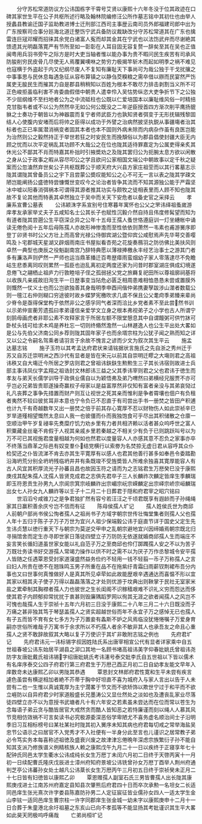 <!-- { "loadSidebar": true } -->
　　分守苏松常道防议方公讳国栋字干霄号艾贤以康熙十六年冬没于位其政迹在口碑其家世生平在公子共枢所述行略及翰林院编修汪公所作墓志铭中其初仕也由举人授蠡县教谕迁国子监助教进博士迁刑部江西司主事歴云南司员外郎福建司郎中出为广东按察司佥事分廵海北道迁整饬宁武兵备防议裁缺改分守苏松常道其在广东也擒雷连巨冦邓耀而招徕其余党白诸富人寃而却其金其在宁武也以法饬武弁而尽谢絶其馈遗其光明磊落寛严有节所至如一彰彰在人耳目固无容复赘一辞矣至其在吴也正值闽粤用兵羽书旁午之际方是时大吏当轴者惟以能办事为贵不暇问民生疾苦有司承风防朘削穷民皮骨几尽使无人焉覆翼噢咻之势穷力极揭竿斩木而起如明季之祸不难见也寇横于外盗起于内又纪纲尽废人不复知有廉耻天下事尚可为哉公独于干戈扰攘之中事事思与民休息每遇急征从容布算镇之以静刍茭糗粮之需卒借以辧而民宴然严饬属吏无朘民生而摧其力自是郡县稍稍知以百姓为根本不敢尽力排击剥割当义所不可正色峻拒虽临利害不肯委曲假借中朝贵人遣幸伶入吴怙势纵恣大吏争折节下之公独不少屈纲维不至扫地者公为之中流砥柱也公既以仁爱培国本以廉耻维风俗一时精掊克甘脂韦者或不以公为然然卒无如公何公既没之二年逆臣授首四方渐次削平鹰扬貔貅之士奏功于朝皆以为神器震而复宁者师武臣力也孰知贤者弭变于无形抚辑残黎固结人心使腹内安堵而后将帅之臣得以成功于外譬之治病然披坚执鋭从事疆塲者治其标者也正已率属潜消祸变者固其本者也本不固则外病未除而内病杂作虽有良医岂能为治然则公之毅然持正于举世若狂之时安民生而挽頽俗以为郡县倡使封疆大臣无内顾之忧而以次平定祸乱其功顾不大哉公之在位也陇其适待罪嘉定为公属吏得亲炙其休光公不鄙其不肖而特嘉其朴拙时引掖奬劝之及陇其罢归公为扼腕太息方欲以闲散之身从公于政事之暇从容尽叩公之学且欲问公家相国文端公中朝故事以定千秋之疑案而公忽溘然弃世矣公子共枢既葬公于顺天府大兴县方家庄祖茔而以其行畧墓志示陇其谓陇其曾备员公之宇下且尝蒙公奬叹能知公之心不可无一言以表之陇其学疎文陋岂能阐扬公盛徳特尝慷慨世变叹今之论治者皆争其流而不知其源独公能于严霜坚冰中嘘以阳春消弭祸本可谓得其源者推其功实与颇牧之徒相表里而人顾不知也陇其故不复论其他而特表其卓然独立于吴中而关天下安危者以备史官之采择云
　　孝廉系宣曹公墓表
　　公讳颖洙字系宣别号住寒暮年寓怀也公父之罘讳绎祖蚤嵗游庠孝友承家举丈夫子五咸知名士公其长子也赋性沉毅介然自持且伟度修髯望而知为有道者陇其尝遡公生平窃深企异之公年十五母王孺人蚤世恪遵庭训一灯坐繐帐中诵读无倦色阅十五年后母陈孺人亦故形神惨澹而至性依依则萧然一韦素也甫游黉序即登丁卯贤书时公父方壮上而高曾光禄公侍御宾湖公暨仰宾公咸慰焉声先华萼交善嘤鸣及卜宅郡城天星湖又辟烟雨南庄书屋拟看杏苑之花旋奏鴈羽之防彷佛比美扶风则卓然一典型也庚辰之役魁副南宫乃辞特典愿以薄禄捧檄永丰经艺治事士之游其门者多有濂洛声则俨然一严师也运当鼎革播迁百粤歴瘴雨蛮烟幼子家人零落逮尽不免瞻岵生悲黍离同叹则累然一孤臣也迨乱离初定两度还家为问昔时郡室湖庄俱成幻境遂息倦飞之翮栖止祖庐力行敦睦培子侄之孤弱拯父党之旅羇复祀田所以尊祖廓祠基将以收族凡亲戚故旧洵生平一日歴事变当阽危必匮乏相周患难相恤恳恳未尝或置膜外则慨然一仗义士也而公岂欲独善其身哉明季申酉间偕仲弟携妻孥跋涉山澨者数载公则一氊江右仲则糊口穷途彼时故乡蝶梦宪檄吹求几虞不保且公父耄疴季弟臻来辈尚少脊令是亟得保堂构于依然非公之感孚同气者深而洽比乡党者素不至此尝然书训以示弟仲宣蘅芳遗孤曰孝弟谨信亲爱学文立身之根本弗视弟子之小学也古人所谓宁刻鹄毋画虎者非耶公素不攻释家言于所居左额不限堂憩息其中自谓饘粥可供竹牀可卧杖头钱可给求木鸡是养杜忘一切则终翛然澹然一山林遯逸人也公生平出处大畧如是公与先伯父济南公同乡荐则陇其固年家子也而余壻宗柱为公犹子闻之熟而知之详又以公之令嗣名驾乘者请羽言于余故不愧言之谚而少文为叙次其生平云
　　施孟达墓志铭
　　施子玉符以其考孟达府君状来请铭据状言施氏之先自浙之秀州迁于苏又自苏迁崇明洲之西沙代有显者是皆在宋元以前其自崇明迁疁之大塲则君之高祖讳秩又自大塲迁今所居之罗店则君之曾祖讳鈇鈇生勲勲生三子其长讳宿则故进士兵部主事讳凤仪字孟翔之祖诰封文林郎讳三益之父其季讳宰则君之父也君讳于徳生而孝友与弟天长儒学训导于政俱业儒自以为颖悟弗及弟乃喟然曰弟横经兄服贾不亦可乎岂必兄弟皆贵耶遂操奇赢权子母家以是益富厚然非仅知有富者亲没与其弟哀恸过礼凡丧葬之事争先措置而财产则互让视世之死其亲而惟利是争者霄壤也佃户有负租者夷然不较曰彼贫耳非本意也宁令负已不忍直于有司尝出手书一册焚之皆田产积逋也计九千有奇越数年又出一册焚之倍于前其存心寛厚不忍以财物伤人如此崇祯辛巳岁旱道殣相望慨然太息曰人我一也彼僵而仆而我独饱食可乎尽出其积储散之仓廪一空顺治甲午岁复祲率先煑糜疗饥力劝乡里有力者共相济赖以活者甚众呜呼世之富人积粟藏金丝毫不肯假于人视其亲戚乡里若秦越之不相关少有负于已则跳跃叫号以为万不可已其视施君度量相越为何如也然君以度量容人人亦感其意不忍负之家事亦卒不终落当鼎革之际邑有奴变羣仆结党横行以索劵为名焚掠无虚日君从容呼其众仆检契还之仆皆流涕不肯去亦其生平寛厚有以感人也君其他善行甚多如奉邑令委踏勘沿海坍荒分别全坍坍残临坍井井有条既竣不受旌奬皆人所难余独喜其寛厚能容人有古人风宜其积厚流光子孙蕃且昌也故因玉符之请而为之志铭君生万厯癸巳没于康熙庚戌其配朱孺人沈孺人皆贤克成君之志俱先君卒子三人长麟祚次麟定皆庠生季麟瑞即玉符恩贡生孙男九人宗阆宗箕宗岐麟祚出宗嵋宗岏宗嵘麟定出宗峄宗峤宗峘麟瑞出女七人孙女九人麟祚等以壬子十二月二十日葬君于隠和府君宰之昭穴铭曰
　　世滔滔兮咸锥刀之是争君独扩然有容兮若汪汪之千顷君既享有遐龄而子孙绳绳家其日赢积善余庆兮岂不信而有征
　　陈母侯孺人圹记
　　孺人姓侯氏世为商邱人前朝户部尚书侯公恂者孺人之祖尚书子方域字朝宗世传壮悔堂集者则孺人父也孺人年十五归于陈子子万子万世为宜兴人祖少保端毅公讳于庭直节详于国史父定生先生讳贞慧以徳行重天下与朝宗为莫逆交甲申之乱朝宗避地宜兴因缔婚焉朝宗既北归寻捐馆舍而定生亦寻即世家日落徒四壁立子万防防无依遂就婚商邱孺人生而端庄不妄言笑长循妇道虽世家女能以礼自范子万之至商邱也伶仃踯躅孺人安之不以为苦子万既壮务读书好交游孺人常竭力操作以供不时之需不以为厌子万作丞黎城令安平孺人皆随之任遇覃恩受封家道寖盛然益务俭约不轻用一钱不轻翦一币子万称孺人之言曰妇人所贵在徳不在翘珠鸣玉男子所重在品不在拖紫纡青霜臼雨薪钗荆裙布吾分内事也又曰世事何真惟做好人是真其所见卓荦如此故能歴艰辛遇通达而喜愠不形以宜其家以相其夫子使子万得以磊磊落落之才处则优游于坟典出则鞅掌于民社无室家米盐之累牵制其胸襟者孺人力也彼世之生长闺阁不识稼穑艰难不识礼义穷而怨达而侈使其君子内顾郁抑常扰扰于衷甚则毁廉隅蹈罗网以徇其无涯之欲者闻孺人之风岂不可愧也哉孺人生于崇祯十五年六月初三日没于康熙二十八年三月二十六日既没而子万痛之甚非独其笃于琴瑟盖孺人之贤实超越世俗而年不永宜子万之感悼无已也孺人有子五而皆不育有女七多方为子万置妾有螽斯不妒之风焉临没犹惓惓嘱子万爱身育嗣亦世俗所难哉子万寓书于余求所以不朽孺人者余不敏非其人也承吾友之命且心重孺人之贤不敢辞故叙其大略以复子万使识于其圹非敢附志铭之例也
　　先府君圹记
　　先府君讳元一讳标锡字叔因姓陆氏系出唐宰相宣公代有显者详家乘中自五世祖春坡公讳东始居平湖县之泖口其地一名顾书堵高祖讳美字仰春妣姚氏曾祖讳尧防字友唐妣戴氏祖讳锡字绍唐妣姚氏考讳瀗号泰交妣李氏自五世祖以下皆以儒术有名庠序泰交公四子府君行第三府君生于万厯己酉正月初二日自幼孝友能文早年入庠数竒未达康熙乙卯以男陇其恭遇
　　覃恩封文林郎府君性寛和生平未尝有疾言遽色虽尝有横逆相加者絶不芥蒂于胸中好坦直不喜为城府入与家人言出以告于人未尝有二也一生惟以真诚寛厚为主宁濶畧于节文而不欲矫饰以欺世宁过于和平而不欲立崕防以自异府君少时家道殷盛长兄墨涛公又显仕然处之淡如也及遭丧乱家业尽落徒四壁立亦不以为意授书武塘者凡十有六年安之若素虽未尝达而在位而常以苍生为念每语子弟云贪与酷皆居官大戒然贪而酷人皆知恶之若恃廉谨而刻以绳人人慕其风节竞相仿效祸不可言矣读书必究极源委深恶俗学卑陋尤不喜务虚名顺治间士子沿明季旧习互相标榜号曰某社某社时陇其初入黉序未知其病也府君每切戒之常举海盐吴忠节公语示之曰居官不入党秀才不入社便有一半身分此至言也儿谨识之居常教子弟必令笃实务本每喜称述祖徳及盛衰兴废之故津津忘倦晩年深虑宗族繁衍子孙不能自知其支派乃修族谱义例精核族人赖之康熙戊午九月二十一日以疾终于正寝享年七十配钟氏同邑太学生衢水公讳成纯长女生万厯丁未闰六月初二日终于天啓丙寅十一月初一日续配曹氏隆庆戊辰进士漳州府知府景坡公讳铣曾孙女万厯丁酉举人荆州府通判芝亭公讳蕃孙女处士越凡公讳棻长女生万厯丙午三月初五日终于崇祯癸未正月二十七日皆有妇徳皆以康熙乙卯
　　覃恩赠孺人副室石氏三男皆曹孺人出长陇其康熙庚戌进士江南苏州府嘉定县知县次肇熊后府君四十日而卒次承勲一名坦女二长适同邑庠生张光熹次许字娄县陈嘉防孙男二人定征宸征皆业儒孙女四人一适太学生金山李铉一适同邑庠生曹宗柱一许字同郡庠生张金城一幼未字以康熙庚申十二月十一日合葬于朱童港北余圩祖墓之东亥山已向不孝孤等不能显扬其考妣谨识其生平大畧如此昊天罔极呜呼痛哉
　　亡弟尚桓圹记
